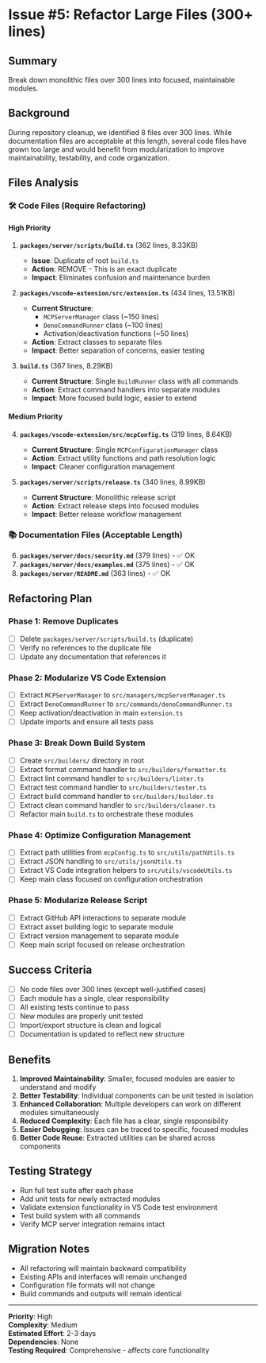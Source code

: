# Issue #5: Refactor Large Files (300+ lines)

## Summary

Break down monolithic files over 300 lines into focused, maintainable modules.

## Background

During repository cleanup, we identified 8 files over 300 lines. While documentation files are acceptable at this length, several code files have grown too large and would benefit from modularization to improve maintainability, testability, and code organization.

## Files Analysis

### 🛠️ Code Files (Require Refactoring)

#### High Priority

1. **`packages/server/scripts/build.ts`** (362 lines, 8.33KB)
   - **Issue**: Duplicate of root `build.ts`
   - **Action**: REMOVE - This is an exact duplicate
   - **Impact**: Eliminates confusion and maintenance burden

2. **`packages/vscode-extension/src/extension.ts`** (434 lines, 13.51KB)
   - **Current Structure**:
     - `MCPServerManager` class (~150 lines)
     - `DenoCommandRunner` class (~100 lines)
     - Activation/deactivation functions (~50 lines)
   - **Action**: Extract classes to separate files
   - **Impact**: Better separation of concerns, easier testing

3. **`build.ts`** (367 lines, 8.29KB)
   - **Current Structure**: Single `BuildRunner` class with all commands
   - **Action**: Extract command handlers into separate modules
   - **Impact**: More focused build logic, easier to extend

#### Medium Priority

4. **`packages/vscode-extension/src/mcpConfig.ts`** (319 lines, 8.64KB)
   - **Current Structure**: Single `MCPConfigurationManager` class
   - **Action**: Extract utility functions and path resolution logic
   - **Impact**: Cleaner configuration management

5. **`packages/server/scripts/release.ts`** (340 lines, 8.99KB)
   - **Current Structure**: Monolithic release script
   - **Action**: Extract release steps into focused modules
   - **Impact**: Better release workflow management

### 📚 Documentation Files (Acceptable Length)

6. **`packages/server/docs/security.md`** (379 lines) - ✅ OK
7. **`packages/server/docs/examples.md`** (375 lines) - ✅ OK
8. **`packages/server/README.md`** (363 lines) - ✅ OK

## Refactoring Plan

### Phase 1: Remove Duplicates

- [ ] Delete `packages/server/scripts/build.ts` (duplicate)
- [ ] Verify no references to the duplicate file
- [ ] Update any documentation that references it

### Phase 2: Modularize VS Code Extension

- [ ] Extract `MCPServerManager` to `src/managers/mcpServerManager.ts`
- [ ] Extract `DenoCommandRunner` to `src/commands/denoCommandRunner.ts`
- [ ] Keep activation/deactivation in main `extension.ts`
- [ ] Update imports and ensure all tests pass

### Phase 3: Break Down Build System

- [ ] Create `src/builders/` directory in root
- [ ] Extract format command handler to `src/builders/formatter.ts`
- [ ] Extract lint command handler to `src/builders/linter.ts`
- [ ] Extract test command handler to `src/builders/tester.ts`
- [ ] Extract build command handler to `src/builders/builder.ts`
- [ ] Extract clean command handler to `src/builders/cleaner.ts`
- [ ] Refactor main `build.ts` to orchestrate these modules

### Phase 4: Optimize Configuration Management

- [ ] Extract path utilities from `mcpConfig.ts` to `src/utils/pathUtils.ts`
- [ ] Extract JSON handling to `src/utils/jsonUtils.ts`
- [ ] Extract VS Code integration helpers to `src/utils/vscodeUtils.ts`
- [ ] Keep main class focused on configuration orchestration

### Phase 5: Modularize Release Script

- [ ] Extract GitHub API interactions to separate module
- [ ] Extract asset building logic to separate module
- [ ] Extract version management to separate module
- [ ] Keep main script focused on release orchestration

## Success Criteria

- [ ] No code files over 300 lines (except well-justified cases)
- [ ] Each module has a single, clear responsibility
- [ ] All existing tests continue to pass
- [ ] New modules are properly unit tested
- [ ] Import/export structure is clean and logical
- [ ] Documentation is updated to reflect new structure

## Benefits

1. **Improved Maintainability**: Smaller, focused modules are easier to understand and modify
2. **Better Testability**: Individual components can be unit tested in isolation
3. **Enhanced Collaboration**: Multiple developers can work on different modules simultaneously
4. **Reduced Complexity**: Each file has a clear, single responsibility
5. **Easier Debugging**: Issues can be traced to specific, focused modules
6. **Better Code Reuse**: Extracted utilities can be shared across components

## Testing Strategy

- Run full test suite after each phase
- Add unit tests for newly extracted modules
- Validate extension functionality in VS Code test environment
- Test build system with all commands
- Verify MCP server integration remains intact

## Migration Notes

- All refactoring will maintain backward compatibility
- Existing APIs and interfaces will remain unchanged
- Configuration file formats will not change
- Build commands and outputs will remain identical

---

**Priority**: High\
**Complexity**: Medium\
**Estimated Effort**: 2-3 days\
**Dependencies**: None\
**Testing Required**: Comprehensive - affects core functionality
